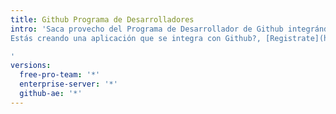 ```yaml
---
title: Github Programa de Desarrolladores
intro: 'Saca provecho del Programa de Desarrollador de Github integrándote al programa, personalizando tu flujo de trabajo, y creando y compartiendo apps con la comunidad.
Estás creando una aplicación que se integra con Github?, [Registrate](https://github.com/developer/register)

'
versions:
  free-pro-team: '*'
  enterprise-server: '*'
  github-ae: '*'
---
```


<!---
{% link_with_intro /overview %}
{% link_with_intro /webhooks-and-events %}
{% link_with_intro /apps %}
{% link_with_intro /github-marketplace %}
--->
